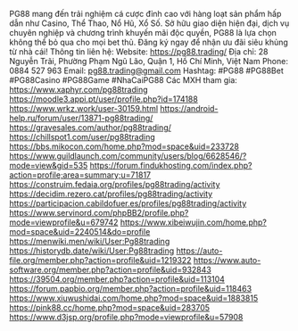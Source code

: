 PG88 mang đến trải nghiệm cá cược đỉnh cao với hàng loạt sản phẩm hấp dẫn như Casino, Thể Thao, Nổ Hũ, Xổ Số. Sở hữu giao diện hiện đại, dịch vụ chuyên nghiệp và chương trình khuyến mãi độc quyền, PG88 là lựa chọn không thể bỏ qua cho mọi bet thủ. Đăng ký ngay để nhận ưu đãi siêu khủng từ nhà cái!
Thông tin liên hệ:
Website: https://pg88.trading/
Địa chỉ: 28 Nguyễn Trãi, Phường Phạm Ngũ Lão, Quận 1, Hồ Chí Minh, Việt Nam
Phone: 0884 527 963
Email: pg88.trading@gmail.com
Hashtag: #PG88 #PG88Bet #PG88Casino #PG88Game #NhaCaiPG88
Các MXH tham gia:
https://www.xaphyr.com/pg88trading 
https://moodle3.appi.pt/user/profile.php?id=174188 
https://www.wrkz.work/user-30159.html 
https://android-help.ru/forum/user/13871-pg88trading/ 
https://gravesales.com/author/pg88trading/ 
https://chillspot1.com/user/pg88trading 
https://bbs.mikocon.com/home.php?mod=space&uid=233728 
https://www.guildlaunch.com/community/users/blog/6628546/?mode=view&gid=535 
https://forum.findukhosting.com/index.php?action=profile;area=summary;u=71817 
https://construim.fedaia.org/profiles/pg88trading/activity 
https://decidim.rezero.cat/profiles/pg88trading/activity 
https://participacion.cabildofuer.es/profiles/pg88trading/activity 
https://www.servinord.com/phpBB2/profile.php?mode=viewprofile&u=679742 
https://www.xibeiwujin.com/home.php?mod=space&uid=2240514&do=profile 
https://menwiki.men/wiki/User:Pg88trading 
https://historydb.date/wiki/User:Pg88trading 
https://auto-file.org/member.php?action=profile&uid=1219322 
https://www.auto-software.org/member.php?action=profile&uid=932843 
https://39504.org/member.php?action=profile&uid=113104 
https://forum.papbio.org/member.php?action=profile&uid=118463 
https://www.xiuwushidai.com/home.php?mod=space&uid=1883815 
https://pink88.cc/home.php?mod=space&uid=283705 
https://www.d3jsp.org/profile.php?mode=viewprofile&u=57908 




